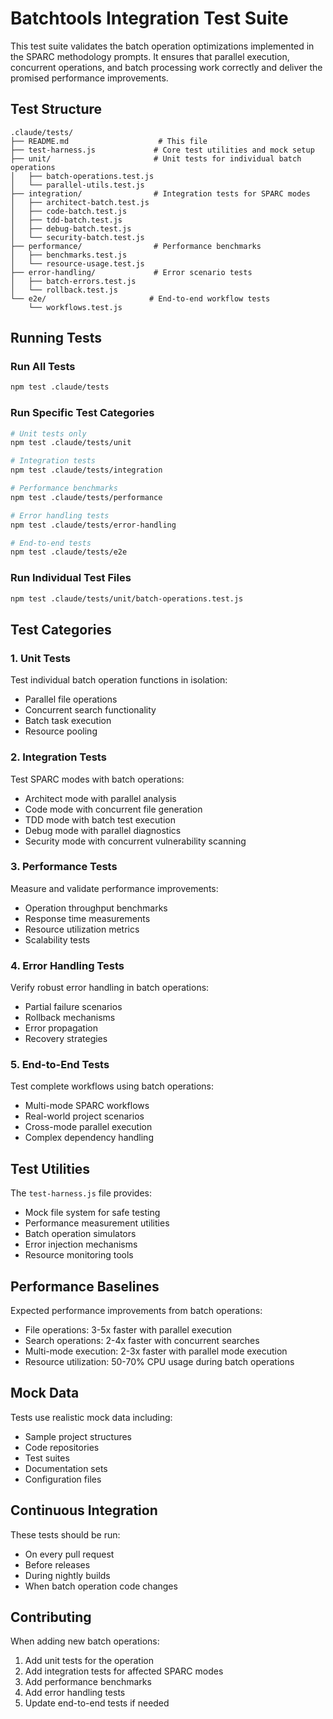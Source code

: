 # Batchtools Integration Test Suite

This test suite validates the batch operation optimizations implemented in the SPARC methodology prompts. It ensures that parallel execution, concurrent operations, and batch processing work correctly and deliver the promised performance improvements.

## Test Structure

```
.claude/tests/
├── README.md                    # This file
├── test-harness.js             # Core test utilities and mock setup
├── unit/                       # Unit tests for individual batch operations
│   ├── batch-operations.test.js
│   └── parallel-utils.test.js
├── integration/                # Integration tests for SPARC modes
│   ├── architect-batch.test.js
│   ├── code-batch.test.js
│   ├── tdd-batch.test.js
│   ├── debug-batch.test.js
│   └── security-batch.test.js
├── performance/                # Performance benchmarks
│   ├── benchmarks.test.js
│   └── resource-usage.test.js
├── error-handling/             # Error scenario tests
│   ├── batch-errors.test.js
│   └── rollback.test.js
└── e2e/                       # End-to-end workflow tests
    └── workflows.test.js
```

## Running Tests

### Run All Tests

```bash
npm test .claude/tests
```

### Run Specific Test Categories

```bash
# Unit tests only
npm test .claude/tests/unit

# Integration tests
npm test .claude/tests/integration

# Performance benchmarks
npm test .claude/tests/performance

# Error handling tests
npm test .claude/tests/error-handling

# End-to-end tests
npm test .claude/tests/e2e
```

### Run Individual Test Files

```bash
npm test .claude/tests/unit/batch-operations.test.js
```

## Test Categories

### 1. Unit Tests

Test individual batch operation functions in isolation:

- Parallel file operations
- Concurrent search functionality
- Batch task execution
- Resource pooling

### 2. Integration Tests

Test SPARC modes with batch operations:

- Architect mode with parallel analysis
- Code mode with concurrent file generation
- TDD mode with batch test execution
- Debug mode with parallel diagnostics
- Security mode with concurrent vulnerability scanning

### 3. Performance Tests

Measure and validate performance improvements:

- Operation throughput benchmarks
- Response time measurements
- Resource utilization metrics
- Scalability tests

### 4. Error Handling Tests

Verify robust error handling in batch operations:

- Partial failure scenarios
- Rollback mechanisms
- Error propagation
- Recovery strategies

### 5. End-to-End Tests

Test complete workflows using batch operations:

- Multi-mode SPARC workflows
- Real-world project scenarios
- Cross-mode parallel execution
- Complex dependency handling

## Test Utilities

The `test-harness.js` file provides:

- Mock file system for safe testing
- Performance measurement utilities
- Batch operation simulators
- Error injection mechanisms
- Resource monitoring tools

## Performance Baselines

Expected performance improvements from batch operations:

- File operations: 3-5x faster with parallel execution
- Search operations: 2-4x faster with concurrent searches
- Multi-mode execution: 2-3x faster with parallel mode execution
- Resource utilization: 50-70% CPU usage during batch operations

## Mock Data

Tests use realistic mock data including:

- Sample project structures
- Code repositories
- Test suites
- Documentation sets
- Configuration files

## Continuous Integration

These tests should be run:

- On every pull request
- Before releases
- During nightly builds
- When batch operation code changes

## Contributing

When adding new batch operations:

1. Add unit tests for the operation
2. Add integration tests for affected SPARC modes
3. Add performance benchmarks
4. Add error handling tests
5. Update end-to-end tests if needed
